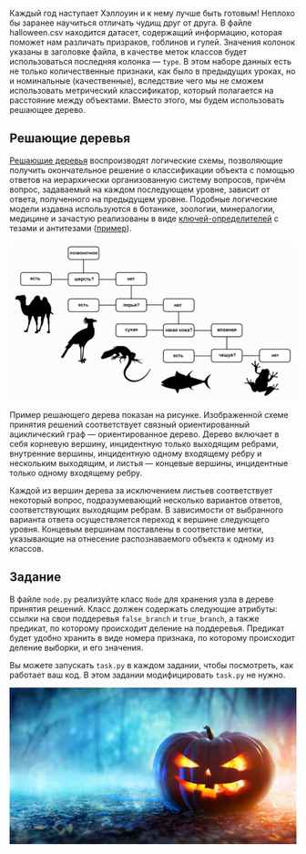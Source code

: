 Каждый год наступает Хэллоуин и к нему лучше быть готовым! 
Неплохо бы заранее научиться отличать чудищ друг от друга. В файле halloween.csv 
находится датасет, содержащий информацию, которая поможет нам различать призраков, 
гоблинов и гулей. Значения колонок указаны в заголовке файла, в качестве меток классов 
будет использоваться последняя колонка &mdash; `type`. В этом наборе данных есть не только 
количественные признаки, как было в предыдущих уроках, но и номинальные (качественные), 
вследствие чего мы не сможем использовать метрический классификатор, который полагается на 
расстояние между объектами. Вместо этого, мы будем использовать решающее дерево.

## Решающие деревья
[Решающие деревья](https://ru.wikipedia.org/wiki/%D0%94%D0%B5%D1%80%D0%B5%D0%B2%D0%BE_%D1%80%D0%B5%D1%88%D0%B5%D0%BD%D0%B8%D0%B9) воспроизводят логические схемы, позволяющие получить окончательное решение 
о классификации объекта с помощью ответов на иерархически организованную систему вопросов, 
причём вопрос, задаваемый на каждом последующем уровне, зависит от ответа, полученного на 
предыдущем уровне. Подобные логические модели издавна используются в ботанике, зоологии, минералогии, 
медицине и зачастую реализованы в виде [ключей-определителей](https://ru.wikipedia.org/wiki/%D0%9A%D0%BB%D1%8E%D1%87_%D0%B4%D0%BB%D1%8F_%D0%BE%D0%BF%D1%80%D0%B5%D0%B4%D0%B5%D0%BB%D0%B5%D0%BD%D0%B8%D1%8F) с тезами и антитезами ([пример](http://antonlyakh.ru/blog/pictures/pr-lavrenko-1955-blacksea-diatoms.png)).

<style>
img {
  display: block;
  margin-left: auto;
  margin-right: auto;
}
</style>

![tree](example_tree.png)

Пример решающего дерева показан на рисунке. Изображенной схеме принятия решений 
соответствует связный ориентированный ациклический граф &mdash; ориентированное дерево. Дерево включает 
в себя корневую вершину, инцидентную только выходящим ребрами, внутренние вершины, инцидентную 
одному входящему ребру и нескольким выходящим, и листья &mdash; концевые вершины, инцидентные только 
одному входящему ребру.

Каждой из вершин дерева за исключением листьев соответствует некоторый вопрос, подразумевающий 
несколько вариантов ответов, соответствующих выходящим ребрам. В зависимости от выбранного 
варианта ответа осуществляется переход к вершине следующего уровня. Концевым вершинам поставлены 
в соответствие метки, указывающие на отнесение распознаваемого объекта к одному из классов.


## Задание

В файле `node.py` реализуйте класс `Node` для хранения узла в дереве принятия решений. Класс должен содержать 
следующие атрибуты: ссылки на свои поддеревья `false_branch` и `true_branch`, а также предикат, 
по которому происходит деление на поддеревья. Предикат будет удобно хранить в виде номера признака, 
по которому происходит деление выборки, и его значения.

Вы можете запускать `task.py` в каждом задании, чтобы посмотреть, как работает ваш код. 
В этом задании модифицировать `task.py` не нужно.

![Boo](boo.jpg)